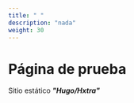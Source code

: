 ```yaml
---
title: " "
description: "nada" 
weight: 30
---
```


# Página de prueba

Sitio estático ***"Hugo/Hxtra"***
